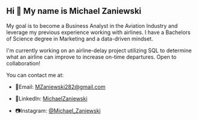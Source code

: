 ## Hi 👋 My name is Michael Zaniewski 

My goal is to become a Business Analyst in the Aviation Industry and leverage my previous experience working with airlines. I have a Bachelors of Science degree in Marketing and a data-driven mindset.

I'm currently working on an airline-delay project utilizing SQL to determine what an airline can improve to increase on-time departures. Open to collaboration!

You can contact me at:

- 📧Email: [MZaniewski282@gmail.com](mailto:mzaniewski282@gmail.com)
  
- 📲LinkedIn: [MichaelZaniewski](https://www.linkedin.com/in/michaelzaniewski/)
  
- 📷Instagram: [@Michael_Zaniewski](www.instagram.com/michael_zaniewski/)



<!--
**MichaelZaniewski/MichaelZaniewski** is a ✨ _special_ ✨ repository because its `README.md` (this file) appears on your GitHub profile.

Here are some ideas to get you started:

- 🔭 I’m currently working on ...
- 🌱 I’m currently learning ...
- 👯 I’m looking to collaborate on ...
- 🤔 I’m looking for help with ...
- 💬 Ask me about ...
- 📫 How to reach me: ...
- 😄 Pronouns: ...
- ⚡ Fun fact: ...
-->
